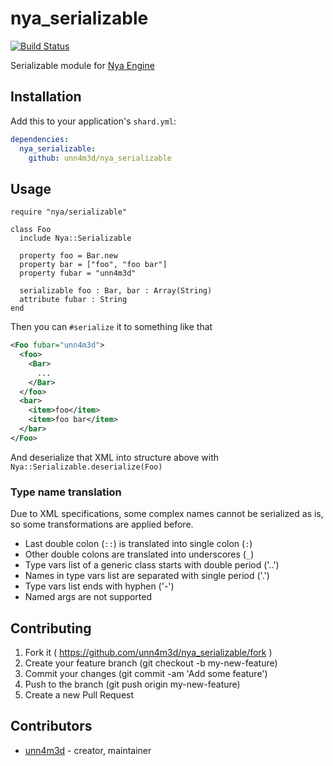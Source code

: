 # nya_serializable

[![Build Status](https://travis-ci.org/unn4m3d/nya_serializable.svg?branch=master)](https://travis-ci.org/unn4m3d/nya_serializable)

Serializable module for [Nya Engine](https://github.com/unn4m3d/nya_engine)

## Installation

Add this to your application's `shard.yml`:

```yaml
dependencies:
  nya_serializable:
    github: unn4m3d/nya_serializable
```

## Usage

```crystal
require "nya/serializable"

class Foo
  include Nya::Serializable

  property foo = Bar.new
  property bar = ["foo", "foo bar"]
  property fubar = "unn4m3d"

  serializable foo : Bar, bar : Array(String)
  attribute fubar : String
end
```

Then you can `#serialize` it to something like that

```xml
<Foo fubar="unn4m3d">
  <foo>
    <Bar>
      ...
    </Bar>
  </foo>
  <bar>
    <item>foo</item>
    <item>foo bar</item>
  </bar>
</Foo>
```

And deserialize that XML into structure above with `Nya::Serializable.deserialize(Foo)`

### Type name translation

Due to XML specifications, some complex names cannot be serialized as is, so some transformations are applied before.

* Last double colon (`::`) is translated into single colon (`:`)
* Other double colons are translated into underscores (`_`)  
* Type vars list of a generic class starts with double period ('..')
* Names in type vars list are separated with single period ('.')
* Type vars list ends with hyphen ('-')
* Named args are not supported

## Contributing

1. Fork it ( https://github.com/unn4m3d/nya_serializable/fork )
2. Create your feature branch (git checkout -b my-new-feature)
3. Commit your changes (git commit -am 'Add some feature')
4. Push to the branch (git push origin my-new-feature)
5. Create a new Pull Request

## Contributors

- [unn4m3d](https://github.com/unn4m3d) - creator, maintainer
